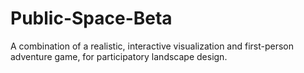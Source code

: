 # Public-Space-Beta
A combination of a realistic, interactive visualization and first-person adventure game, for participatory landscape design.
